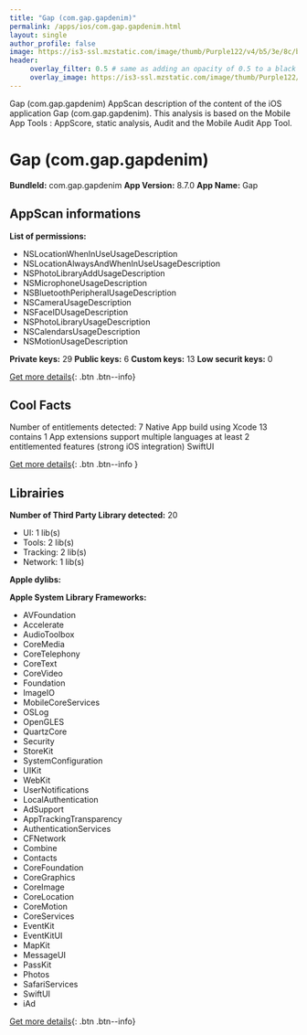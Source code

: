 ```yaml
---
title: "Gap (com.gap.gapdenim)"
permalink: /apps/ios/com.gap.gapdenim.html
layout: single
author_profile: false
image: https://is3-ssl.mzstatic.com/image/thumb/Purple122/v4/b5/3e/8c/b53e8ce0-4b3d-232b-cd16-ddd9290d622b/AppIcon-Release-0-1x_U007emarketing-0-5-0-85-220.png/512x512bb.jpg
header: 
     overlay_filter: 0.5 # same as adding an opacity of 0.5 to a black background
     overlay_image: https://is3-ssl.mzstatic.com/image/thumb/Purple122/v4/b5/3e/8c/b53e8ce0-4b3d-232b-cd16-ddd9290d622b/AppIcon-Release-0-1x_U007emarketing-0-5-0-85-220.png/512x512bb.jpg
---
```

Gap (com.gap.gapdenim) AppScan description of the content of the iOS application Gap (com.gap.gapdenim). This analysis is based on the Mobile App Tools : AppScore, static analysis, Audit and the Mobile Audit App Tool.

# Gap (com.gap.gapdenim)

**BundleId:** com.gap.gapdenim
**App Version:** 8.7.0
**App Name:** Gap


## AppScan informations 

**List of permissions:** 
- NSLocationWhenInUseUsageDescription
- NSLocationAlwaysAndWhenInUseUsageDescription
- NSPhotoLibraryAddUsageDescription
- NSMicrophoneUsageDescription
- NSBluetoothPeripheralUsageDescription
- NSCameraUsageDescription
- NSFaceIDUsageDescription
- NSPhotoLibraryUsageDescription
- NSCalendarsUsageDescription
- NSMotionUsageDescription
  
  
**Private keys:** 29
**Public keys:** 6
**Custom keys:** 13
**Low securit keys:** 0
  
[Get more details](/pricing.html){: .btn .btn--info}

## Cool Facts

Number of entitlements detected: 7
Native App
build using Xcode 13
contains 1 App extensions
support multiple languages
at least 2 entitlemented features (strong iOS integration)
SwiftUI
  
[Get more details](/pricing.html){: .btn .btn--info }

## Librairies 
**Number of Third Party Library detected:** 20
- UI: 1 lib(s)
- Tools: 2 lib(s)
- Tracking: 2 lib(s)
- Network: 1 lib(s)


**Apple dylibs:**


**Apple System Library Frameworks:**
- AVFoundation
- Accelerate
- AudioToolbox
- CoreMedia
- CoreTelephony
- CoreText
- CoreVideo
- Foundation
- ImageIO
- MobileCoreServices
- OSLog
- OpenGLES
- QuartzCore
- Security
- StoreKit
- SystemConfiguration
- UIKit
- WebKit
- UserNotifications
- LocalAuthentication
- AdSupport
- AppTrackingTransparency
- AuthenticationServices
- CFNetwork
- Combine
- Contacts
- CoreFoundation
- CoreGraphics
- CoreImage
- CoreLocation
- CoreMotion
- CoreServices
- EventKit
- EventKitUI
- MapKit
- MessageUI
- PassKit
- Photos
- SafariServices
- SwiftUI
- iAd


  
[Get more details](/pricing.html){: .btn .btn--info}

